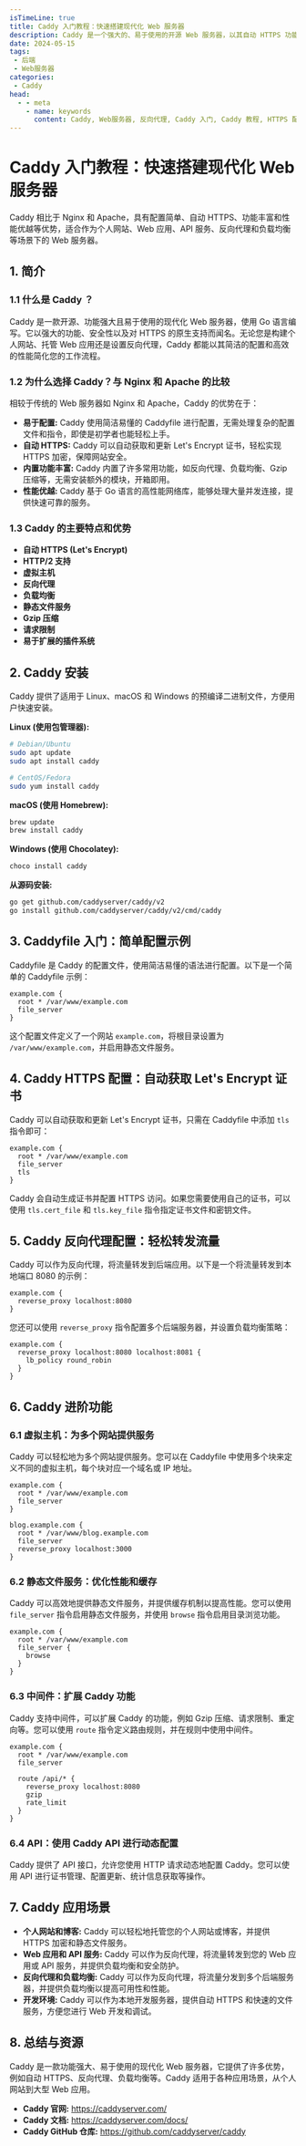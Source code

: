 ```yaml
---
isTimeLine: true
title: Caddy 入门教程：快速搭建现代化 Web 服务器
description: Caddy 是一个强大的、易于使用的开源 Web 服务器，以其自动 HTTPS 功能而闻名。
date: 2024-05-15
tags:
 - 后端
 - Web服务器
categories:
 - Caddy
head:
  - - meta
    - name: keywords
      content: Caddy, Web服务器, 反向代理, Caddy 入门, Caddy 教程, HTTPS 配置, 反向代理配置, Caddyfile
---
```


# Caddy 入门教程：快速搭建现代化 Web 服务器

Caddy 相比于 Nginx 和 Apache，具有配置简单、自动 HTTPS、功能丰富和性能优越等优势，适合作为个人网站、Web 应用、API 服务、反向代理和负载均衡等场景下的 Web 服务器。

## 1. 简介

### 1.1 什么是 Caddy ？

Caddy 是一款开源、功能强大且易于使用的现代化 Web 服务器，使用 Go 语言编写。它以强大的功能、安全性以及对 HTTPS 的原生支持而闻名。无论您是构建个人网站、托管 Web 应用还是设置反向代理，Caddy 都能以其简洁的配置和高效的性能简化您的工作流程。

### 1.2 为什么选择 Caddy？与 Nginx 和 Apache 的比较

相较于传统的 Web 服务器如 Nginx 和 Apache，Caddy  的优势在于：

*   **易于配置:** Caddy 使用简洁易懂的 Caddyfile 进行配置，无需处理复杂的配置文件和指令，即使是初学者也能轻松上手。
*   **自动 HTTPS:** Caddy 可以自动获取和更新 Let's Encrypt 证书，轻松实现 HTTPS 加密，保障网站安全。
*   **内置功能丰富:** Caddy 内置了许多常用功能，如反向代理、负载均衡、Gzip 压缩等，无需安装额外的模块，开箱即用。
*   **性能优越:** Caddy 基于 Go 语言的高性能网络库，能够处理大量并发连接，提供快速可靠的服务。

### 1.3 Caddy 的主要特点和优势

*   **自动 HTTPS (Let's Encrypt)**
*   **HTTP/2 支持**
*   **虚拟主机**
*   **反向代理**
*   **负载均衡**
*   **静态文件服务**
*   **Gzip 压缩**
*   **请求限制**
*   **易于扩展的插件系统**

## 2. Caddy 安装

Caddy 提供了适用于 Linux、macOS 和 Windows 的预编译二进制文件，方便用户快速安装。

**Linux (使用包管理器):**

```bash
# Debian/Ubuntu
sudo apt update
sudo apt install caddy

# CentOS/Fedora
sudo yum install caddy
```

**macOS (使用 Homebrew):**

```bash
brew update
brew install caddy
```

**Windows (使用 Chocolatey):**

```powershell
choco install caddy
```

**从源码安装:**

```bash
go get github.com/caddyserver/caddy/v2
go install github.com/caddyserver/caddy/v2/cmd/caddy
```

## 3. Caddyfile 入门：简单配置示例

Caddyfile 是 Caddy 的配置文件，使用简洁易懂的语法进行配置。以下是一个简单的 Caddyfile 示例：

```
example.com {
  root * /var/www/example.com
  file_server
}
```

这个配置文件定义了一个网站 `example.com`，将根目录设置为 `/var/www/example.com`，并启用静态文件服务。

## 4. Caddy HTTPS 配置：自动获取 Let's Encrypt 证书

Caddy 可以自动获取和更新 Let's Encrypt 证书，只需在 Caddyfile 中添加 `tls` 指令即可：

```
example.com {
  root * /var/www/example.com
  file_server
  tls
}
```

Caddy 会自动生成证书并配置 HTTPS 访问。如果您需要使用自己的证书，可以使用 `tls.cert_file` 和 `tls.key_file` 指令指定证书文件和密钥文件。

## 5. Caddy 反向代理配置：轻松转发流量

Caddy 可以作为反向代理，将流量转发到后端应用。以下是一个将流量转发到本地端口 8080 的示例：

```
example.com {
  reverse_proxy localhost:8080
}
```

您还可以使用 `reverse_proxy` 指令配置多个后端服务器，并设置负载均衡策略：

```
example.com {
  reverse_proxy localhost:8080 localhost:8081 {
    lb_policy round_robin
  }
}
```

## 6. Caddy 进阶功能 

### 6.1 虚拟主机：为多个网站提供服务

Caddy 可以轻松地为多个网站提供服务。您可以在 Caddyfile 中使用多个块来定义不同的虚拟主机，每个块对应一个域名或 IP 地址。

```
example.com {
  root * /var/www/example.com
  file_server
}

blog.example.com {
  root * /var/www/blog.example.com
  file_server
  reverse_proxy localhost:3000
}
```

### 6.2 静态文件服务：优化性能和缓存

Caddy 可以高效地提供静态文件服务，并提供缓存机制以提高性能。您可以使用 `file_server` 指令启用静态文件服务，并使用 `browse` 指令启用目录浏览功能。

```
example.com {
  root * /var/www/example.com
  file_server {
    browse
  }
}
```

### 6.3 中间件：扩展 Caddy 功能

Caddy 支持中间件，可以扩展 Caddy 的功能，例如 Gzip 压缩、请求限制、重定向等。您可以使用 `route` 指令定义路由规则，并在规则中使用中间件。

```
example.com {
  root * /var/www/example.com
  file_server

  route /api/* {
    reverse_proxy localhost:8080
    gzip
    rate_limit
  }
}
```

### 6.4 API：使用 Caddy API 进行动态配置

Caddy 提供了 API 接口，允许您使用 HTTP 请求动态地配置 Caddy。您可以使用 API 进行证书管理、配置更新、统计信息获取等操作。

## 7. Caddy 应用场景

*   **个人网站和博客:** Caddy 可以轻松地托管您的个人网站或博客，并提供 HTTPS 加密和静态文件服务。
*   **Web 应用和 API 服务:** Caddy 可以作为反向代理，将流量转发到您的 Web 应用或 API 服务，并提供负载均衡和安全防护。
*   **反向代理和负载均衡:** Caddy 可以作为反向代理，将流量分发到多个后端服务器，并提供负载均衡以提高可用性和性能。
*   **开发环境:** Caddy 可以作为本地开发服务器，提供自动 HTTPS 和快速的文件服务，方便您进行 Web 开发和调试。

## 8. 总结与资源

Caddy 是一款功能强大、易于使用的现代化 Web 服务器，它提供了许多优势，例如自动 HTTPS、反向代理、负载均衡等。Caddy 适用于各种应用场景，从个人网站到大型 Web 应用。

*   **Caddy 官网:** https://caddyserver.com/
*   **Caddy 文档:** https://caddyserver.com/docs/
*   **Caddy GitHub 仓库:** https://github.com/caddyserver/caddy
